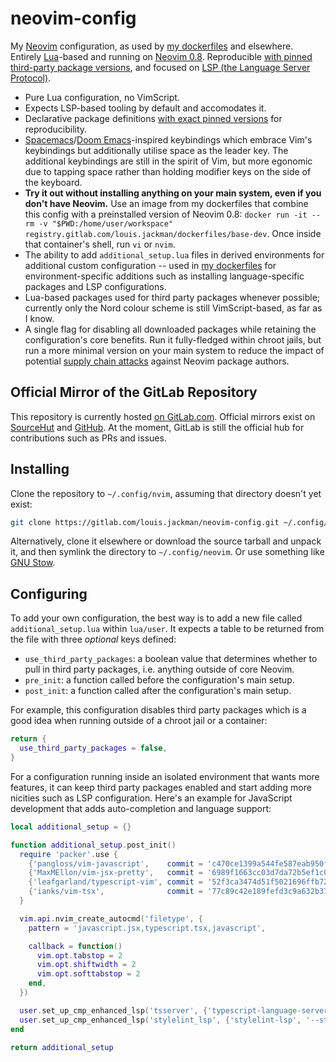 # neovim-config

My [Neovim](https://neovim.io/) configuration, as used by [my
dockerfiles](https://gitlab.com/louis.jackman/dockerfiles) and elsewhere.
Entirely [Lua](https://www.lua.org/about.html)-based and running on [Neovim
0.8](https://github.com/neovim/neovim/releases/tag/v0.8.0). Reproducible [with
pinned third-party package versions](./lua/user/package_versions.lua), and
focused on [LSP (the Language Server
Protocol)](https://en.wikipedia.org/wiki/Language_Server_Protocol).

- Pure Lua configuration, no VimScript.
- Expects LSP-based tooling by default and accomodates it.
- Declarative package definitions [with exact pinned
  versions](./lua/user/package_versions.lua) for reproducibility.
- [Spacemacs](https://www.spacemacs.org/)/[Doom
  Emacs](https://github.com/doomemacs/doomemacs)-inspired keybindings which
  embrace Vim's keybindings but additionally utilise space as the leader key.
  The additional keybindings are still in the spirit of Vim, but more egonomic
  due to tapping space rather than holding modifier keys on the side of the
  keyboard.
- **Try it out without installing anything on your main system, even if you
  don't have Neovim.** Use an image from my dockerfiles that combine this config
  with a preinstalled version of Neovim 0.8:
  `docker run -it --rm -v "$PWD:/home/user/workspace" registry.gitlab.com/louis.jackman/dockerfiles/base-dev`.
  Once inside that container's shell, run `vi` or `nvim`.
- The ability to add `additional_setup.lua` files in derived environments for
  additional custom configuration -- used in [my
  dockerfiles](https://gitlab.com/louis.jackman/dockerfiles) for
  environment-specific additions such as installing language-specific packages
  and LSP configurations.
- Lua-based packages used for third party packages whenever possible; currently
  only the Nord colour scheme is still VimScript-based, as far as I know.
- A single flag for disabling all downloaded packages while retaining the
  configuration's core benefits. Run it fully-fledged within chroot jails, but
  run a more minimal version on your main system to reduce the impact of
  potential [supply chain
  attacks](https://en.wikipedia.org/wiki/Supply_chain_attack) against Neovim
  package authors.

## Official Mirror of the GitLab Repository

This repository is currently hosted [on
GitLab.com](https://gitlab.com/louis.jackman/neovim-config). Official mirrors
exist on [SourceHut](https://git.sr.ht/~louisjackman/neovim-config) and
[GitHub](https://github.com/LouisJackman/neovim-config). At the moment, GitLab
is still the official hub for contributions such as PRs and issues.

## Installing

Clone the repository to `~/.config/nvim`, assuming that directory doesn't yet
exist:

```sh
git clone https://gitlab.com/louis.jackman/neovim-config.git ~/.config/nvim
```

Alternatively, clone it elsewhere or download the source tarball and unpack it,
and then symlink the directory to `~/.config/neovim`. Or use something like [GNU
Stow](https://www.gnu.org/software/stow/).

## Configuring

To add your own configuration, the best way is to add a new file called
`additional_setup.lua` within `lua/user`. It expects a table to be returned from
the file with three _optional_ keys defined:

- `use_third_party_packages`: a boolean value that determines whether to pull in
  third party packages, i.e. anything outside of core Neovim.
- `pre_init`: a function called before the configuration's main setup.
- `post_init`: a function called after the configuration's main setup.

For example, this configuration
disables third party packages which is a good idea when running outside of a
chroot jail or a container:

```lua
return {
  use_third_party_packages = false,
}
```

For a configuration running inside an isolated environment that wants more
features, it can keep third party packages enabled and start adding more
nicities such as LSP configuration. Here's an example for JavaScript
development that adds auto-completion and language support:

```lua
local additional_setup = {}

function additional_setup.post_init()
  require 'packer'.use {
    {'pangloss/vim-javascript',    commit = 'c470ce1399a544fe587eab950f571c83cccfbbdc'},
    {'MaxMEllon/vim-jsx-pretty',   commit = '6989f1663cc03d7da72b5ef1c03f87e6ddb70b41'},
    {'leafgarland/typescript-vim', commit = '52f3ca3474d51f5021696ffb7297d989e49121ac'},
    {'ianks/vim-tsx',              commit = '77c89c42e189fefd3c9a632b37b7e3b3b9edf918'},
  }

  vim.api.nvim_create_autocmd('filetype', {
    pattern = 'javascript.jsx,typescript.tsx,javascript',

    callback = function()
      vim.opt.tabstop = 2
      vim.opt.shiftwidth = 2
      vim.opt.softtabstop = 2
    end,
  })

  user.set_up_cmp_enhanced_lsp('tsserver', {'typescript-language-server', '--stdio'})
  user.set_up_cmp_enhanced_lsp('stylelint_lsp', {'stylelint-lsp', '--stdio'})
end

return additional_setup
```

